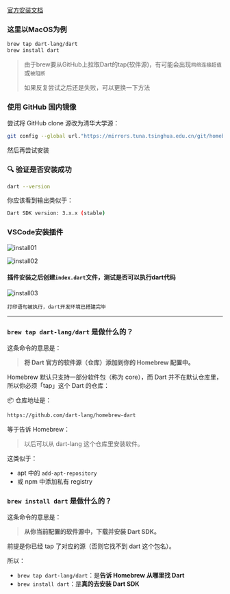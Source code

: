 [官方安装文档](https://dart.cn/get-dart/)

### 这里以MacOS为例

```bash
brew tap dart-lang/dart
brew install dart
```

> 由于brew要从GitHub上拉取Dart的tap(软件源)，有可能会出现`网络连接超值`或`被阻断`
>
> 如果反复尝试之后还是失败，可以更换一下方法

### 使用 GitHub 国内镜像

尝试将 GitHub clone 源改为清华大学源：

```bash
git config --global url."https://mirrors.tuna.tsinghua.edu.cn/git/homebrew/".insteadOf "https://github.com/Homebrew/"
```

然后再尝试安装

### 🔍 验证是否安装成功

```bash
dart --version
```

你应该看到输出类似于：

```bash
Dart SDK version: 3.x.x (stable)
```



### VSCode安装插件

![install01](/flutter/安装/dart.jpg)

![install02](/flutter/安装/code-runner.jpg)

#### 插件安装之后创建`index.dart`文件，测试是否可以执行dart代码

![install03](/flutter/安装/running.jpg)

`打印语句被执行，dart开发环境已搭建完毕`



---

###  `brew tap dart-lang/dart` 是做什么的？

这条命令的意思是：

> **将 Dart 官方的软件源（仓库）添加到你的 Homebrew 配置中。**

Homebrew 默认只支持一部分软件包（称为 core），而 Dart 并不在默认仓库里，所以你必须「tap」这个 Dart 的仓库：

📦 仓库地址是：

```bash
https://github.com/dart-lang/homebrew-dart
```

等于告诉 Homebrew：

> 以后可以从 dart-lang 这个仓库里安装软件。

这类似于：

- apt 中的 `add-apt-repository`
- 或 npm 中添加私有 registry

###  `brew install dart` 是做什么的？

这条命令的意思是：

> **从你当前配置的软件源中，下载并安装 Dart SDK。**

前提是你已经 tap 了对应的源（否则它找不到 dart 这个包名）。

所以：

- `brew tap dart-lang/dart`：是**告诉 Homebrew 从哪里找 Dart**
- `brew install dart`：是**真的去安装 Dart SDK**